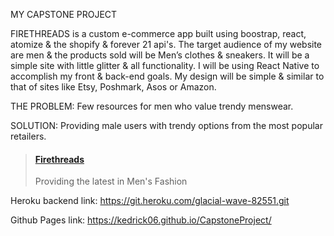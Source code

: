 MY CAPSTONE PROJECT


FIRETHREADS is a custom e-commerce app built using boostrap, react, atomize & the shopify & forever 21 api's. 
The target audience of my website are men & the products sold will be Men’s clothes & sneakers. 
It will be a simple site with little glitter & all functionality. 
I will be using React Native to accomplish my front & back-end goals. 
My design will be simple & similar to that of sites like Etsy, Poshmark, Asos or Amazon. 

THE PROBLEM: Few resources for men who value trendy menswear.

SOLUTION: Providing male users with trendy options from the most popular retailers.

<blockquote class="embedly-card"><h4><a href="https://kedrick06.github.io/CapstoneProject/">Firethreads</a></h4><p>Providing the latest in Men's Fashion</p></blockquote>

Heroku backend link: https://git.heroku.com/glacial-wave-82551.git

Github Pages link: https://kedrick06.github.io/CapstoneProject/
